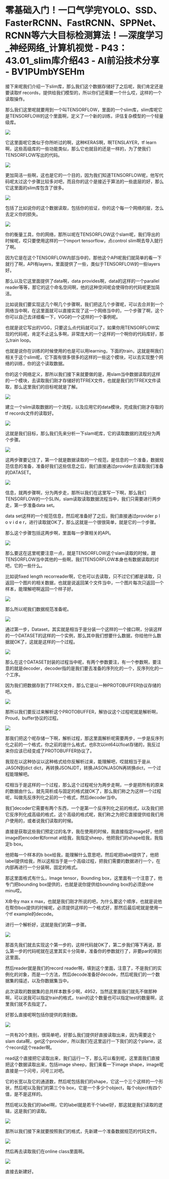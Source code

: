 # 零基础入门！一口气学完YOLO、SSD、FasterRCNN、FastRCNN、SPPNet、RCNN等六大目标检测算法！—深度学习_神经网络_计算机视觉 - P43：43.01_slim库介绍43 - AI前沿技术分享 - BV1PUmbYSEHm

接下来呢我们介绍一下slim库，那么我们这个数据存储好了之后呢，我们肯定还是要读取tf records，提供给我们模型的，所以你们还需要一个什么哎，这样的一个读取操作。

那么我们这里呢就要用到一个叫TENSORFLOW，里面的一个slim库，slim库呢它是TENSORFLOW的这个里面啊，定义了一个新的训练，评估复杂模型的一个轻量级库。



![](img/8409ea6aaf3ddf4d1e231ae05270bf2d_1.png)

它这里面呢它类似于你所听过的啊，这种KERAS啊，啊TENSLAYER，tf learn啊，这些高级库的一些功能类似，那么它也就目的还是一样的，为了使我们TENSORFLOW写出的代码。



![](img/8409ea6aaf3ddf4d1e231ae05270bf2d_3.png)

更加简洁一些啊，这也是它的一个目的，因为我们知道TENSORFLOW呢，他写代码呢太过这个步骤比较多对吧，而且你的这个是接近于算法的一些底层的好，那么它这里面的slim库包含了很多。



![](img/8409ea6aaf3ddf4d1e231ae05270bf2d_5.png)

包括了比如说你的这个数据读取，包括你的验证，你的这个每一个网络的层，怎么去定义你的损失。

![](img/8409ea6aaf3ddf4d1e231ae05270bf2d_7.png)

你的衡量工具，你的网络，那所以呢在TENSORFLOW这个slam呢，我们导出的时候呢，哎只要使用这样的一个import tensorflow，点control slim啊去导入就行了啊。

因为它是在这个TENSORFLOW内部当中的，那他这个API呢我们就简单的看一下就行了啊，API有layers，里面提供了一些，类似于TENSORFLOW的一些layers好。

那么以及它这里面提供了data啊，data provides啊，data的这样的一个parallel reader等等，那它的这个命名空间啊，他的这种空间呢会使得你的代码呢更加简洁。

比如说我们要实现这几个啊几个步骤啊，我们把这几个步骤呢，可以去合并到一个网络当中啊，在这里面就可以直接实现了这一个网络当中的，一个步骤了啊，这个你可以自己去详细看一下，VGG的一个这样的一个事例呢。

也就是说它写出的VGG，只要这么点代码就可以了，如果你用TENSORFLOW实现的代码呢，肯定不止这么多啊，非常庞大的一个这样的一个啊你的代码库好，那么train loop。

也就是说你在训练的时候使用的也是可以用learning，下面的train，这就是啊我们相关于这个slim呢，它下面有很多很多的这样的一些这个模块，可以去实现整个网络的训练，你的这个读取数据。

你的这个网络定义，那所以我们接下来就要做的是，用slam当中数据读取的这样的一个模块，去读取我们刚才存储好的TFREX文件，也就是我们的TFREX文件读取，那么这里我们的目标呢就是了解。



![](img/8409ea6aaf3ddf4d1e231ae05270bf2d_9.png)

建立一个slim读取数据的一个流程，以及应用它的data模块，完成我们刚才存取的tf records文件的读取好。



![](img/8409ea6aaf3ddf4d1e231ae05270bf2d_11.png)

这就是我们目标，那么我们先来分析一下slam呢库，它的读取数据的流程分为两个步骤。

![](img/8409ea6aaf3ddf4d1e231ae05270bf2d_13.png)

这两步骤要记住了，第一个就是数据读取的一个规范，是信息的一个准备，数据规范信息的准备，准备好我们这些信息之后，我们直接通过provider去读取我们准备的DATASET。



![](img/8409ea6aaf3ddf4d1e231ae05270bf2d_15.png)

信息，就两步骤啊，分为两步走，那所以我们在这里写一下啊，那么我们TENSORFLOW的一个SLIN，slam读取读取数据流程当中，我们只需要进行两步走，第一步准备data set。

data set这样的一个规范信息，然后呢准备好了之后，我们直接通过provider p l o v i d e r，进行读取就OK了，那么这就是一个很很简单，就是它的一个步骤。

那么这个步骤包括这两步啊，里面每一步骤相关的API。

![](img/8409ea6aaf3ddf4d1e231ae05270bf2d_17.png)

那么要这在这里呢要注意一点，就是TENSORFLOW这个slam读取的时候，跟TENSORFLOW当中其他的一些啊，我们TENSORFLOW本身也有数据读取的对吧，它的一些什么。

比如说fixed length recorreader啊，它也可以去读取，只不过它们都是读取，只返回一个图片的相关数据，也就是说返回某个文件当中，一个图片每次只返回一个样本，能理解吧啊返回一个样子好。



![](img/8409ea6aaf3ddf4d1e231ae05270bf2d_19.png)

那么所以呢我们数据规范准备呢。

![](img/8409ea6aaf3ddf4d1e231ae05270bf2d_21.png)

通过第一步，Dataset，其实就是相当于是分装一个这样的一个接口啊，分装这样的一个DATASET的这样的一个实例，那么其中我们想要什么数据，你给他什么数据就OK了，这就是这样的一个过程。



![](img/8409ea6aaf3ddf4d1e231ae05270bf2d_23.png)

那么在这个DATASET封装的过程当中呢，有两个参数要注，有一个参数啊，要注意的就是decoder，decoder指的是我们要去准备的序列化的一个，反序列化的一个工序。

因为我们把数据存到了TFREX文件，那么它是以一种PROTOBUFFER协议存储的吧。

![](img/8409ea6aaf3ddf4d1e231ae05270bf2d_25.png)

那所以我们要反过来解析这个PROTOBUFFER，解协议这个过程呢就是解析啊，Proud，buffer协议的过程。



![](img/8409ea6aaf3ddf4d1e231ae05270bf2d_27.png)

那我们把这个呢存储一下啊，解析过程，那这里面解析呢需要两步，一步是反序列化之前的一个格式，你之前的是什么格式，也B次以int64以float存储的，我反过来你应该已经变成了PROTOBUFFER协议了。

我现在以这种协议以这种格式给你反解析过来，能理解吧，哎就相当于是从JASON到dict dict，再转换JSONJDT，转换JASONJASON再转换dict，一个过程能理解吧。

哎相当于是这样的一个过程，那么这个过程呢分为两步走啊，一步是把所有的原来的数据由什么，就先简析成与固定的格式就OK了，那么我们称之为这样一个过程呢，叫做先反序列化之前的一个格式，然后decoder当中。

我们decoder它需要有两个东西，一个是第一个反序列化之前的格式，以及我们把它反序列化成高级的格式，这个高级的格式呢，我们称之为把它直接提供给我们用户使用的，或者说我们读取的时候。

直接是获取这些我们预定过的名字，我在使用的时候，我直接指定image好，他把image的encoder和format at给我，我指定sheep，他把我们的shape给我，我指定b box。

他把每一个样本的b box给我，能理解什么意思吧，然后呢把label提供了，他把label提供给我，所以这相当于是一个高级过程，把我们需要的数据进行一个，在内部再进行一个分装啊，固定的格式。

那这里面格式有什么，Image tensor，Bounding box，这里面有一个注意了，他专门把bounding box提供的，也就是说你提供给bounding box的必须是one minu哎。

X命令y max x max，也就是我们刚才所说的吧，为什么要这个顺序，也就是说他在帮你box提供的时候呢，必须提供这样的一个格式好，那然后最后呢就是使用一个tf example的decode。

进行一个解析好，这就是我们的第一步骤。

![](img/8409ea6aaf3ddf4d1e231ae05270bf2d_29.png)

那首先我们就去实现这个第一步的，这样代码就OK了，第二步我们等下再说，那么第一步的代码呢就在这里其实十分简单，准备你的参数就行了，非要par的填到这里面。

然后reader就是我们的record reader啊，填到这个里面，注意了，不是我们的实例化的对象，而是一个方法，然后decode准备好decode，然后呢我们的一个数据集的描述，以及你数据集当中。

此次读取的数据集的总共样本数多少啊，4952，当然这里面我们就先不做那种啊，可以说我可以指定train的格式，train的这个数量也可以指定test的数量啊，这里我们就不去指定了。

好那么直接呢啊包括你提供的类别数。

![](img/8409ea6aaf3ddf4d1e231ae05270bf2d_31.png)

一共有20个类别，很简单吧，好那么我们提供好直接读取出来，因为需要这个slam data啊，get这个provider，所以我们在这里运行一下我们的这个plane，这个record这个reader啊。

read这个直接把它读取出来，我们运行一下，那么可以看到呢，这里面我们直接把这个数据读取出来，包括image sheep，我们来看一下image shape，image呢直接是一个问号，问号三对吧。

它的长宽以及它的通道数，然后呢包括我们的shape，它这一个三个这样的一个形状，然后呢以及我们的第三个b box，它是一个多少个object，每个object有四个值，是不是这样的。

然后呢以及我们的label啊，它的label就是若干个label好，那这就是我们读取的逻辑，这是我们的读取。



![](img/8409ea6aaf3ddf4d1e231ae05270bf2d_33.png)

那所以我们接下来就要按照我们的格式，先新建一个准备数据规范的代码文件。

![](img/8409ea6aaf3ddf4d1e231ae05270bf2d_35.png)

然后再去读取我们在online class里面啊。

![](img/8409ea6aaf3ddf4d1e231ae05270bf2d_37.png)

直接去新建好。